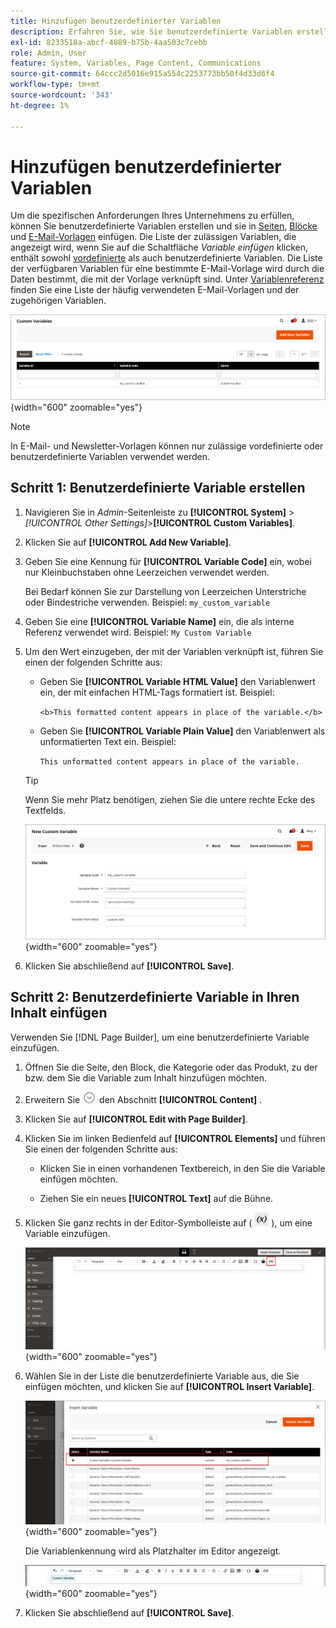 ```yaml
---
title: Hinzufügen benutzerdefinierter Variablen
description: Erfahren Sie, wie Sie benutzerdefinierte Variablen erstellen und in Seiten, Blöcke und Produktinhalte einfügen.
exl-id: 8233518a-abcf-4889-b75b-4aa503c7cebb
role: Admin, User
feature: System, Variables, Page Content, Communications
source-git-commit: 64ccc2d5016e915a554c2253773bb50f4d33d6f4
workflow-type: tm+mt
source-wordcount: '343'
ht-degree: 1%

---
```


# Hinzufügen benutzerdefinierter Variablen

Um die spezifischen Anforderungen Ihres Unternehmens zu erfüllen, können Sie benutzerdefinierte Variablen erstellen und sie in [Seiten](../content-design/pages.md), [Blöcke](../content-design/blocks.md) und [E-Mail-Vorlagen](email-templates.md) einfügen. Die Liste der zulässigen Variablen, die angezeigt wird, wenn Sie auf die Schaltfläche _Variable einfügen_ klicken, enthält sowohl [vordefinierte](variables-predefined.md) als auch benutzerdefinierte Variablen. Die Liste der verfügbaren Variablen für eine bestimmte E-Mail-Vorlage wird durch die Daten bestimmt, die mit der Vorlage verknüpft sind. Unter [Variablenreferenz](variables-reference.md) finden Sie eine Liste der häufig verwendeten E-Mail-Vorlagen und der zugehörigen Variablen.

![Benutzerdefinierte Variablen](./assets/variables-custom.png){width="600" zoomable="yes"}

>[!NOTE]
>
>In E-Mail- und Newsletter-Vorlagen können nur zulässige vordefinierte oder benutzerdefinierte Variablen verwendet werden.

## Schritt 1: Benutzerdefinierte Variable erstellen

1. Navigieren Sie in _Admin_-Seitenleiste zu **[!UICONTROL System]** > _[!UICONTROL Other Settings]_>**[!UICONTROL Custom Variables]**.

1. Klicken Sie auf **[!UICONTROL Add New Variable]**.

1. Geben Sie eine Kennung für **[!UICONTROL Variable Code]** ein, wobei nur Kleinbuchstaben ohne Leerzeichen verwendet werden.

   Bei Bedarf können Sie zur Darstellung von Leerzeichen Unterstriche oder Bindestriche verwenden. Beispiel: `my_custom_variable`

1. Geben Sie eine **[!UICONTROL Variable Name]** ein, die als interne Referenz verwendet wird. Beispiel: `My Custom Variable`

1. Um den Wert einzugeben, der mit der Variablen verknüpft ist, führen Sie einen der folgenden Schritte aus:

   - Geben Sie **[!UICONTROL Variable HTML Value]** den Variablenwert ein, der mit einfachen HTML-Tags formatiert ist. Beispiel:

     `<b>This formatted content appears in place of the variable.</b>`

   - Geben Sie **[!UICONTROL Variable Plain Value]** den Variablenwert als unformatierten Text ein. Beispiel:

     `This unformatted content appears in place of the variable.`

   >[!TIP]
   >
   >Wenn Sie mehr Platz benötigen, ziehen Sie die untere rechte Ecke des Textfelds.

   ![Neue benutzerdefinierte Variable](./assets/variable-custom-add.png){width="600" zoomable="yes"}

1. Klicken Sie abschließend auf **[!UICONTROL Save]**.

## Schritt 2: Benutzerdefinierte Variable in Ihren Inhalt einfügen

Verwenden Sie [!DNL Page Builder], um eine benutzerdefinierte Variable einzufügen.

1. Öffnen Sie die Seite, den Block, die Kategorie oder das Produkt, zu der bzw. dem Sie die Variable zum Inhalt hinzufügen möchten.

1. Erweitern Sie ![Erweiterungsauswahl](../assets/icon-display-expand.png) den Abschnitt **[!UICONTROL Content]** .

1. Klicken Sie auf **[!UICONTROL Edit with Page Builder]**.

1. Klicken Sie im linken Bedienfeld auf **[!UICONTROL Elements]** und führen Sie einen der folgenden Schritte aus:

   - Klicken Sie in einen vorhandenen Textbereich, in den Sie die Variable einfügen möchten.

   - Ziehen Sie ein neues **[!UICONTROL Text]** auf die Bühne.

1. Klicken Sie ganz rechts in der Editor-Symbolleiste auf ( ![Variable einfügen](./assets/editor-btn-insert-variable.png) ), um eine Variable einzufügen.

   ![[!DNL Page Builder] und Bedienfeld](./assets/variable-custom-pagebuilder-stage.png){width="600" zoomable="yes"}

1. Wählen Sie in der Liste die benutzerdefinierte Variable aus, die Sie einfügen möchten, und klicken Sie auf **[!UICONTROL Insert Variable]**.

   ![Neue benutzerdefinierte Variable](./assets/variable-custom-insert-select.png){width="600" zoomable="yes"}

   Die Variablenkennung wird als Platzhalter im Editor angezeigt.

   ![[!DNL Page Builder] - Variablenplatzhalter](./assets/pagebuilder-variable-inserted.png){width="600" zoomable="yes"}

1. Klicken Sie abschließend auf **[!UICONTROL Save]**.
